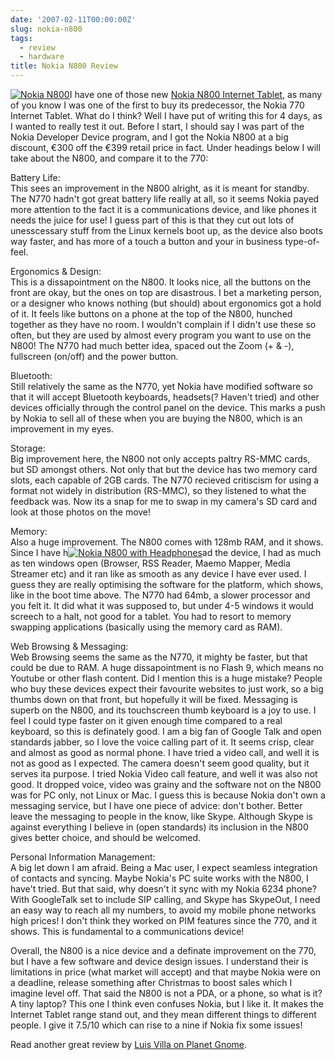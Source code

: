 ```yaml
---
date: '2007-02-11T00:00:00Z'
slug: nokia-n800
tags:
  - review
  - hardware
title: Nokia N800 Review
---
```


[![Nokia
N800](http://img76.imageshack.us/img76/8830/nokian800internettabletdn5.jpg 'Nokia N800')](http://img76.imageshack.us/my.php?image=nokian800internettabletdn5.jpg 'Hosted Kindly by Imageshack')I
have one of those new
[Nokia N800 Internet Tablet](http://europe.nokia.com/phones/n800 'Nokia N800 Internet Tablet'),
as many of you know I was one of the first to buy its predecessor, the Nokia 770
Internet Tablet. What do I think? Well I have put of writing this for 4 days, as
I wanted to really test it out. Before I start, I should say I was part of the
Nokia Developer Device program, and I got the Nokia N800 at a big discount, €300
off the €399 retail price in fact. Under headings below I will take about the
N800, and compare it to the 770:

Battery Life:  
This sees an improvement in the N800 alright, as it is meant for standby. The
N770 hadn't got great battery life really at all, so it seems Nokia payed more
attention to the fact it is a communications device, and like phones it needs
the juice for use! I guess part of this is that they cut out lots of
unesscessary stuff from the Linux kernels boot up, as the device also boots way
faster, and has more of a touch a button and your in business type-of-feel.

Ergonomics & Design:  
This is a dissapointment on the N800. It looks nice, all the buttons on the
front are okay, but the ones on top are disastrous. I bet a marketing person, or
a designer who knows nothing (but should) about ergonomics got a hold of it. It
feels like buttons on a phone at the top of the N800, hunched together as they
have no room. I wouldn't complain if I didn't use these so often, but they are
used by almost every program you want to use on the N800! The N770 had much
better idea, spaced out the Zoom (+ & -), fullscreen (on/off) and the power
button.

Bluetooth:  
Still relatively the same as the N770, yet Nokia have modified software so that
it will accept Bluetooth keyboards, headsets(? Haven't tried) and other devices
officially through the control panel on the device. This marks a push by Nokia
to sell all of these when you are buying the N800, which is an improvement in my
eyes.

Storage:  
Big improvement here, the N800 not only accepts paltry RS-MMC cards, but SD
amongst others. Not only that but the device has two memory card slots, each
capable of 2GB cards. The N770 recieved critiscism for using a format not widely
in distribution (RS-MMC), so they listened to what the feedback was. Now its a
snap for me to swap in my camera's SD card and look at those photos on the move!

Memory:  
Also a huge improvement. The N800 comes with 128mb RAM, and it shows. Since I
have
h[![Nokia N800 with
Headphones](http://img260.imageshack.us/img260/5447/nokian800cd2.jpg 'Nokia N800 with Headphones')](http://img260.imageshack.us/my.php?image=nokian800cd2.jpg 'Image Kindly Hosted ny Imageshack')ad
the device, I had as much as ten windows open (Browser, RSS Reader, Maemo
Mapper, Media Streamer etc) and it ran like as smooth as any device I have ever
used. I guess they are really optimising the software for the platform, which
shows, like in the boot time above. The N770 had 64mb, a slower processor and
you felt it. It did what it was supposed to, but under 4-5 windows it would
screech to a halt, not good for a tablet. You had to resort to memory swapping
applications (basically using the memory card as RAM).

Web Browsing & Messaging:  
Web Browsing seems the same as the N770, it mighty be faster, but that could be
due to RAM. A huge dissapointment is no Flash 9, which means no Youtube or other
flash content. Did I mention this is a huge mistake? People who buy these
devices expect their favourite websites to just work, so a big thumbs down on
that front, but hopefully it will be fixed. Messaging is superb on the N800, and
its touchscreen thumb keyboard is a joy to use. I feel I could type faster on it
given enough time compared to a real keyboard, so this is definately good. I am
a big fan of Google Talk and open standards jabber, so I love the voice calling
part of it. It seems crisp, clear and almost as good as normal phone. I have
tried a video call, and well it is not as good as I expected. The camera doesn't
seem good quality, but it serves ita purpose. I tried Nokia Video call feature,
and well it was also not good. It dropped voice, video was grainy and the
software not on the N800 was for PC only, not Linux or Mac. I guess this is
because Nokia don't own a messaging service, but I have one piece of advice:
don't bother. Better leave the messaging to people in the know, like Skype.
Although Skype is against everything I believe in (open standards) its inclusion
in the N800 gives better choice, and should be welcomed.

Personal Information Management:  
A big let down I am afraid. Being a Mac user, I expect seamless integration of
contacts and syncing. Maybe Nokia's PC suite works with the N800, I have't
tried. But that said, why doesn't it sync with my Nokia 6234 phone? With
GoogleTalk set to include SIP calling, and Skype has SkypeOut, I need an easy
way to reach all my numbers, to avoid my mobile phone networks high prices! I
don't think they worked on PIM features since the 770, and it shows. This is
fundamental to a communications device!

Overall, the N800 is a nice device and a definate improvement on the 770, but I
have a few software and device design issues. I understand their is limitations
in price (what market will accept) and that maybe Nokia were on a deadline,
release something after Christmas to boost sales which I imagine level off. That
said the N800 is not a PDA, or a phone, so what is it? A tiny laptop? This one I
think even confuses Nokia, but I like it. It makes the Internet Tablet range
stand out, and they mean different things to different people. I give it 7.5/10
which can rise to a nine if Nokia fix some issues!

Read another great review by
[Luis Villa on Planet Gnome](http://swik.net/GNOME/Planet+GNOME/Luis+Villa:+n800+notes/w5pt 'Luis Villa Review Nokia N800').
